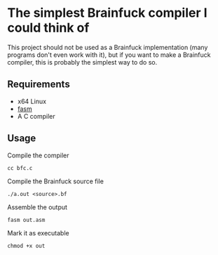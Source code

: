 # The simplest Brainfuck compiler I could think of

This project should not be used as a Brainfuck implementation (many programs don't even work with it), but if you want to make a Brainfuck compiler, this is probably the simplest way to do so.

## Requirements
- x64 Linux
- [fasm](https://flatassembler.net/)
- A C compiler

## Usage
Compile the compiler
```shell
cc bfc.c
```
Compile the Brainfuck source file
```
./a.out <source>.bf
```
Assemble the output
```
fasm out.asm
```
Mark it as executable
```
chmod +x out
```
